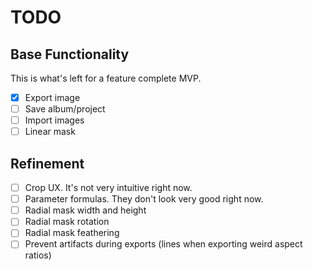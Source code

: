 # TODO

## Base Functionality

This is what's left for a feature complete MVP. 

- [X] Export image
- [ ] Save album/project
- [ ] Import images
- [ ] Linear mask

## Refinement

- [ ] Crop UX. It's not very intuitive right now.
- [ ] Parameter formulas. They don't look very good right now.
- [ ] Radial mask width and height
- [ ] Radial mask rotation
- [ ] Radial mask feathering
- [ ] Prevent artifacts during exports (lines when exporting weird aspect ratios)
